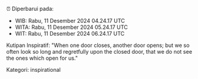 ⏰ Diperbarui pada:
- WIB: Rabu, 11 Desember 2024 04.24.17 UTC
- WITA: Rabu, 11 Desember 2024 05.24.17 UTC
- WIT: Rabu, 11 Desember 2024 06.24.17 UTC

Kutipan Inspiratif:
"When one door closes, another door opens; but we so often look so long and regretfully upon the closed door, that we do not see the ones which open for us."


Kategori: inspirational

